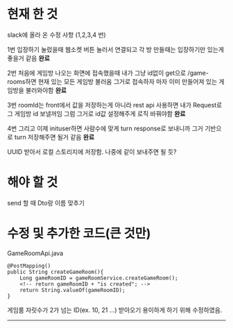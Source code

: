 # 현재 한 것
slack에 올라 온 수정 사항 (1,2,3,4 번)

1번 입장하기 눌렀을때 웹소켓 버튼 눌러서 연결되고 각 방 만들때는 입장하기만 있는게 좋을거 같음  **완료**

2번 처음에 게임방 나오는 화면에 접속했을때 내가 그냥 id없이 get으로 /game-rooms하면 현재 있는 모든 게임방 불러옴 그거로 접속하자 마자 이미 만들어져 있는 게임방을 불러와야함 **완료**

3번 roomId는 front에서 값을 저장하는게 아니라 rest api 사용하면 내가 Request로 그 게임방 id 보낼꺼임 그럼 그거로 id값 설정해주게 로직 바꿔야함 **완료**

4번 그리고 이제 inituser하면 사람수에 맞게 turn response로 보내니까 그거 기반으로 turn 저장해주면 될거 같음 **완료**

UUID 받아서 로컬 스토리지에 저장함. 나중에 같이 보내주면 될 듯?

# 해야 할 것

send 할 때 Dto랑 이름 맞추기


# 수정 및 추가한 코드(큰 것만)

GameRoomApi.java

    @PostMapping()
    public String createGameRoom(){
        Long gameRoomID = gameRoomService.createGameRoom();
        <!-- return gameRoomID + "is created"; -->
        return String.valueOf(gameRoomID);
    }

게임룸 자릿수가 2가 넘는 ID(ex. 10, 21 ...) 받아오기 용이하게 하기 위해 수정하였음.

---

